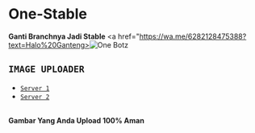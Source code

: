 # One-Stable
<strong>Ganti Branchnya Jadi Stable</strong>
<a href="https://wa.me/6282128475388?text=Halo%20Ganteng><img src="https://www6.flamingtext.com/net-fu/proxy_form.cgi?&imageoutput=true&script=sketch-name&doScale=true&scaleWidth=1200&scaleHeight=800&fontsize=155&fillTextType=1&fillTextPattern=Warning&text=No%20Page%20Found%20:/" alt="One Botz" a href="github.com/davidpangrib001" />


## ```IMAGE UPLOADER```

- [`Server 1`](https://uploader-one-botz.herokuapp.com)
- [`Server 2`](https://express-uploader.dapitt.repl.co)
<br>
<strong>Gambar Yang Anda Upload 100% Aman</strong>
